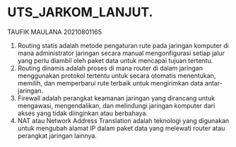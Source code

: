 # UTS_JARKOM_LANJUT.

TAUFIK MAULANA
20210801165

1. Routing statis adalah metode pengaturan rute pada jaringan komputer di mana administrator jaringan secara manual mengonfigurasi setiap jalur yang perlu diambil oleh paket data untuk mencapai tujuan tertentu.
2. Routing dinamis adalah proses di mana router di dalam jaringan menggunakan protokol tertentu untuk secara otomatis menentukan, memilih, dan memperbarui rute terbaik untuk mengirimkan data antar-jaringan.
3. Firewall adalah perangkat keamanan jaringan yang dirancang untuk mengawasi, mengendalikan, dan melindungi jaringan komputer dari akses yang tidak diinginkan atau berbahaya.
4. NAT atau Network Address Translation adalah teknologi yang digunakan untuk mengubah alamat IP dalam paket data yang melewati router atau perangkat jaringan lainnya.
